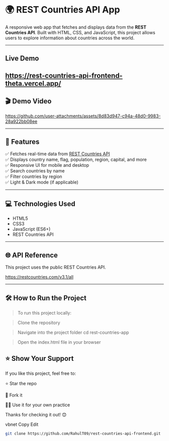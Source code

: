 # 🌍 REST Countries API App

A responsive web app that fetches and displays data from the **REST Countries API**. Built with HTML, CSS, and JavaScript, this project allows users to explore information about countries across the world.

---

## Live Demo
https://rest-countries-api-frontend-theta.vercel.app/
---

## 🎬 Demo Video

https://github.com/user-attachments/assets/8d83d947-c94a-48d0-9983-28a922bb08ee


---

## 🚀 Features

✅ Fetches real-time data from [REST Countries API](https://restcountries.com)  
✅ Displays country name, flag, population, region, capital, and more  
✅ Responsive UI for mobile and desktop  
✅ Search countries by name  
✅ Filter countries by region  
✅ Light & Dark mode (if applicable)

---

## 💻 Technologies Used

- HTML5  
- CSS3  
- JavaScript (ES6+)  
- REST Countries API

---
## 🌐 API Reference

This project uses the public REST Countries API.

https://restcountries.com/v3.1/all


---



## 🛠️ How to Run the Project

> To run this project locally:

> Clone the repository

> Navigate into the project folder
cd rest-countries-app

> Open the index.html file in your browser


## ⭐️ Show Your Support
If you like this project, feel free to:

⭐ Star the repo

🍴 Fork it

🧑‍💻 Use it for your own practice

Thanks for checking it out! 😊

vbnet
Copy
Edit


```bash
git clone https://github.com/RahulT09/rest-countries-api-frontend.git



